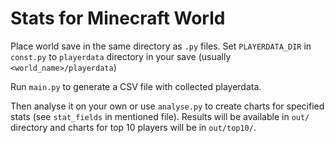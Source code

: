 # Stats for Minecraft World

Place world save in the same directory as `.py` files. Set `PLAYERDATA_DIR` in `const.py` to `playerdata` directory in your save (usually `<world_name>/playerdata`)

Run `main.py` to generate a CSV file with collected playerdata.

Then analyse it on your own or use `analyse.py` to create charts for specified stats (see `stat_fields` in mentioned file).
Results will be available in `out/` directory and charts for top 10 players will be in `out/top10/`.

